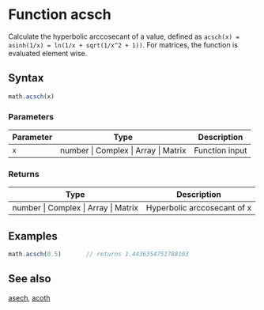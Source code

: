<!-- Note: This file is automatically generated from source code comments. Changes made in this file will be overridden. -->
# Function acsch
Calculate the hyperbolic arccosecant of a value,
defined as `acsch(x) = asinh(1/x) = ln(1/x + sqrt(1/x^2 + 1))`.
For matrices, the function is evaluated element wise.
## Syntax
```js
math.acsch(x)
```
### Parameters
Parameter | Type | Description
--------- | ---- | -----------
`x` | number &#124; Complex &#124; Array &#124; Matrix | Function input
### Returns
Type | Description
---- | -----------
number &#124; Complex &#124; Array &#124; Matrix | Hyperbolic arccosecant of x
## Examples
```js
math.acsch(0.5)       // returns 1.4436354751788103
```
## See also
[asech](asech.md),
[acoth](acoth.md)
